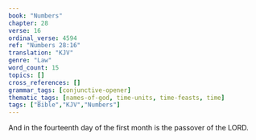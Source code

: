 ```yaml
---
book: "Numbers"
chapter: 28
verse: 16
ordinal_verse: 4594
ref: "Numbers 28:16"
translation: "KJV"
genre: "Law"
word_count: 15
topics: []
cross_references: []
grammar_tags: [conjunctive-opener]
thematic_tags: [names-of-god, time-units, time-feasts, time]
tags: ["Bible","KJV","Numbers"]
---
```

And in the fourteenth day of the first month is the passover of the LORD.
